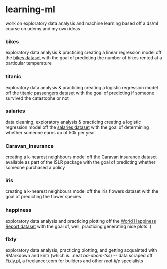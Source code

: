 # learning-ml
work on exploratory data analysis and machine learning based off a ds/ml course on udemy and my own ideas

### bikes
exploratory data analysis & practicing creating a linear regression model off the [bikes dataset](https://www.kaggle.com/c/bike-sharing-demand) with the goal of predicting the number of bikes rented at a particular temperature

### titanic
exploratory data analysis & practicing creating a logistic regression model off the [titanic passengers dataset](https://www.kaggle.com/c/titanic/data) with the goal of predicting if someone survived the catastophe or not

### salaries
data cleaning, exploratory analysis & practicing creating a logistic regression model off the [salaries dataset](https://archive.ics.uci.edu/ml/datasets/adult) with the goal of determining whether someone earns up of 50k per year

### Caravan_insurance
creating a k-nearest neighbours model off the Caravan insurance dataset available as part of the ISLR package with the goal of predicting whether someone purchased a policy

### iris
creating a k-nearest neighbours model off the iris flowers dataset with the goal of predicting the flower species

### happiness
exploratory data analysis and practicing plotting off the [World Happiness Report dataset](https://www.kaggle.com/unsdsn/world-happiness) with the goal of, well, practicing generating nice plots :)

### fixly
exploratory data analysis, practicing plotting, and getting acquainted with RMarkdown and knitr (which is...neat *ba-doom-tss*) -- data scraped off [Fixly.pl](https://www.fixly.pl), a freelancer.com for builders and other _real-life_ specialists